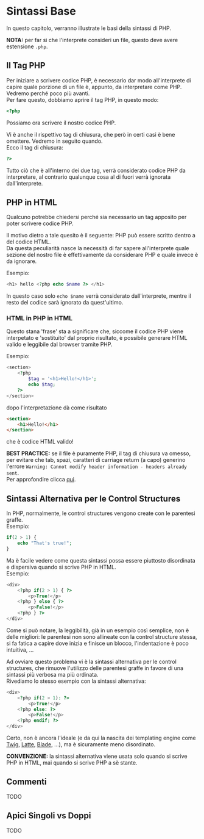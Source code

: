 # Sintassi Base

In questo capitolo, verranno illustrate le basi della sintassi di PHP.  

**NOTA:** per far sì che l'interprete consideri un file, questo deve avere estensione `.php`.  

## Il Tag PHP

Per iniziare a scrivere codice PHP, è necessario dar modo all'interprete di capire quale porzione di un file è, appunto, da interpretare come PHP. Vedremo perché poco più avanti.  
Per fare questo, dobbiamo aprire il tag PHP, in questo modo:
```php
<?php
```
Possiamo ora scrivere il nostro codice PHP.  

Vi è anche il rispettivo tag di chiusura, che però in certi casi è bene omettere. Vedremo in seguito quando.  
Ecco il tag di chiusura:
```php
?>
```
Tutto ciò che è all'interno dei due tag, verrà considerato codice PHP da interpretare, al contrario qualunque cosa al di fuori verrà ignorata dall'interprete.

## PHP in HTML

Qualcuno potrebbe chiedersi perché sia necessario un tag apposito per poter scrivere codice PHP.  

Il motivo dietro a tale quesito è il seguente: PHP può essere scritto dentro a del codice HTML.  
Da questa peculiarità nasce la necessità di far sapere all'interprete quale sezione del nostro file è effettivamente da considerare PHP e quale invece è da ignorare.  

Esempio:
```php
<h1> hello <?php echo $name ?> </h1>
```
In questo caso solo `echo $name` verrà considerato dall'interprete, mentre il resto del codice sarà ignorato da quest'ultimo.

### HTML in PHP in HTML
Questo stana 'frase' sta a significare che, siccome il codice PHP viene interpetato e 'sostituito' dal proprio risultato, è possibile generare HTML valido e leggibile dal browser tramite PHP.  

Esempio:
```php
<section>
    <?php
        $tag = '<h1>Hello!</h1>';
        echo $tag;
    ?>
</section>
```
dopo l'interpretazione dà come risultato
```html
<section>
    <h1>Hello!</h1>
</section>
```
che è codice HTML valido!  

 **BEST PRACTICE:** se il file è puramente PHP, il tag di chiusura va omesso, per evitare che tab, spazi, caratteri di carriage return (a capo) generino l'errore `Warning: Cannot modify header information - headers already sent`.  
 Per approfondire clicca [qui](https://stackoverflow.com/questions/8028957/how-to-fix-headers-already-sent-error-in-php).  

## Sintassi Alternativa per le Control Structures

In PHP, normalmente, le control structures vengono create con le parentesi graffe.  
Esempio:
```php
if(2 > 1) {
    echo "That's true!";
}
```

Ma è facile vedere come questa sintassi possa essere piuttosto disordinata e dispersiva quando si scrive PHP in HTML.  
Esempio:
```php
<div>
    <?php if(2 > 1) { ?>
        <p>True!</p>
    <?php } else { ?>
        <p>False!</p>
    <?php } ?>
</div>
```
Come si può notare, la leggibilità, già in un esempio così semplice, non è delle migliori: le parentesi non sono allineate con la control structure stessa, si fa fatica a capire dove inizia e finisce un blocco, l'indentazione è poco intuitiva, ...  

Ad ovviare questo problema vi è la sintassi alternativa per le control structures, che rimuove l'utilizzo delle parentesi graffe in favore di una sintassi più verbosa ma più ordinata.  
Rivediamo lo stesso esempio con la sintassi alternativa:
```php
<div>
    <?php if(2 > 1): ?>
        <p>True!</p>
    <?php else: ?>
        <p>False!</p>
    <?php endif; ?>
</div>
```
Certo, non è ancora l'ideale (e da qui la nascita dei templating engine come [Twig](https://twig.symfony.com/), [Latte](https://latte.nette.org/it/), [Blade](https://laravel.com/docs/10.x/blade), ...), ma è sicuramente meno disordinato.

**CONVENZIONE:** la sintassi alternativa viene usata solo quando si scrive PHP in HTML, mai quando si scrive PHP a sè stante.

## Commenti
TODO

## Apici Singoli vs Doppi
TODO
